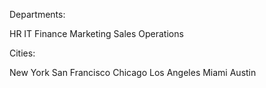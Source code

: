Departments:

HR
IT
Finance
Marketing
Sales
Operations




Cities:

New York
San Francisco
Chicago
Los Angeles
Miami
Austin